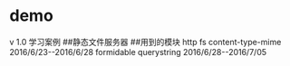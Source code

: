 # demo
v 1.0
学习案例
##静态文件服务器
##用到的模块 
  http fs content-type-mime
  2016/6/23--2016/6/28
  formidable querystring
  2016/6/28--2016/7/05
